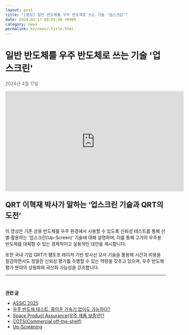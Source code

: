 ```yaml
---
layout: post
title: "[영상] 일반 반도체를 우주 반도체로 쓰는 기술 '업스크린'"
date: 2024-04-17 00:01:00 +0900
category: news
permalink: ko/news/:title.html
---
```


# 일반 반도체를 우주 반도체로 쓰는 기술 '업스크린'

<p style="color: #666666">2024년 4월 17일</p>

  <iframe width="560" height="315" src="https://www.youtube.com/embed/0eppDZ0qxQU?si=SsS26bN9nF9jJ6sS" title="YouTube video player" frameborder="0" allow="accelerometer; autoplay; clipboard-write; encrypted-media; gyroscope; picture-in-picture; web-share" referrerpolicy="strict-origin-when-cross-origin" allowfullscreen></iframe>
<br>

<p style="font-size:23px"> <b>QRT 이혁재 박사가 말하는 ‘업스크린 기술과 QRT의 도전’</b></p>


<p>이 영상은 기존 상용 반도체를 우주 환경에서 사용할 수 있도록 신뢰성 테스트를 통해 선별·활용하는 ‘업스크린(Up-Screen)’ 기술에 대해 설명하며, 이를 통해 고가의 우주용 반도체를 대체할 수 있는 경제적이고 실용적인 대안을 제시합니다. </p>
<p>또한 국내 기업 QRT가 팸토초 레이저 기반 방사선 모사 기술을 활용해 시간과 비용을 절감하면서도 정밀한 신뢰성 평가를 수행할 수 있는 역량을 갖추고 있으며, 우주 반도체 평가 분야의 상용화와 국산화 가능성을 강조합니다.</p>

-------------------------------------



<br/> <!-- 한줄 띄기 -->

**관련 글**
- [ASSIC 2025](/ko/news/ASSIC2025.html)
- [우주 반도체 테스트, 중이온 가속기 없이도 가능하다?](/ko/news/우주반도체테스트.html)
- [Space Product Assurance(우주 제품 보증)란?](/ko/article/8.-EEE.html)
- [COTS(Commercial off-the-shelf)](/ko/article/5.COTS.html)
- [Up-Screening](/ko/article/12.upScreening.html)